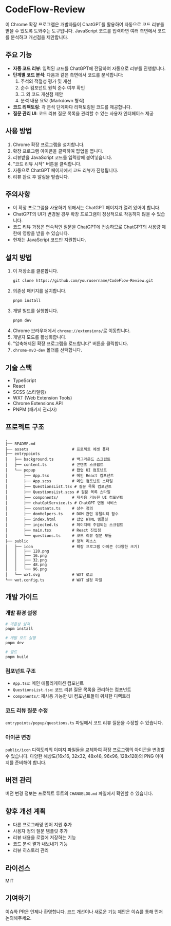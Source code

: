 # CodeFlow-Review

이 Chrome 확장 프로그램은 개발자들이 ChatGPT를 활용하여 자동으로 코드 리뷰를 받을 수 있도록 도와주는 도구입니다. JavaScript 코드를 입력하면 여러 측면에서 코드를 분석하고 개선점을 제안합니다.

## 주요 기능

- **자동 코드 리뷰**: 입력된 코드를 ChatGPT에 전달하여 자동으로 리뷰를 진행합니다.
- **단계별 코드 분석**: 다음과 같은 측면에서 코드를 분석합니다:
  1. 주석의 적절성 평가 및 개선
  2. 순수 컴포넌트 원칙 준수 여부 확인
  3. 그 외 코드 개선점 제안
  4. 분석 내용 요약 (Markdown 형식)
- **코드 리팩토링**: 각 분석 단계마다 리팩토링된 코드를 제공합니다.
- **질문 관리 UI**: 코드 리뷰 질문 목록을 관리할 수 있는 사용자 인터페이스 제공

## 사용 방법

1. Chrome 확장 프로그램을 설치합니다.
2. 확장 프로그램 아이콘을 클릭하여 팝업을 엽니다.
3. 리뷰받을 JavaScript 코드를 입력창에 붙여넣습니다.
4. "코드 리뷰 시작" 버튼을 클릭합니다.
5. 자동으로 ChatGPT 페이지에서 코드 리뷰가 진행됩니다.
6. 리뷰 완료 후 알림을 받습니다.

## 주의사항

- 이 확장 프로그램을 사용하기 위해서는 ChatGPT 페이지가 열려 있어야 합니다.
- ChatGPT의 UI가 변경될 경우 확장 프로그램이 정상적으로 작동하지 않을 수 있습니다.
- 코드 리뷰 과정은 연속적인 질문을 ChatGPT에 전송하므로 ChatGPT의 사용량 제한에 영향을 받을 수 있습니다.
- 현재는 JavaScript 코드만 지원합니다.

## 설치 방법

1. 이 저장소를 클론합니다.
   ```
   git clone https://github.com/yourusername/CodeFlow-Review.git
   ```
2. 의존성 패키지를 설치합니다.
   ```
   pnpm install
   ```
3. 개발 빌드를 실행합니다.
   ```
   pnpm dev
   ```
4. Chrome 브라우저에서 `chrome://extensions/`로 이동합니다.
5. 개발자 모드를 활성화합니다.
6. "압축해제된 확장 프로그램을 로드합니다" 버튼을 클릭합니다.
7. `chrome-mv3-dev` 폴더를 선택합니다.

## 기술 스택

- TypeScript
- React
- SCSS (스타일링)
- WXT (Web Extension Tools)
- Chrome Extensions API
- PNPM (패키지 관리자)

## 프로젝트 구조

```
.
├── README.md
├── assets                   # 프로젝트 에셋 폴더
├── entrypoints
│   ├── background.ts        # 백그라운드 스크립트
│   ├── content.ts           # 콘텐츠 스크립트
│   └── popup                # 팝업 UI 컴포넌트
│       ├── App.tsx          # 메인 React 컴포넌트
│       ├── App.scss         # 메인 컴포넌트 스타일
│       ├── QuestionsList.tsx # 질문 목록 컴포넌트
│       ├── QuestionsList.scss # 질문 목록 스타일
│       ├── components/      # 재사용 가능한 UI 컴포넌트
│       ├── chatGptService.ts # ChatGPT 연동 서비스
│       ├── constants.ts     # 상수 정의
│       ├── domHelpers.ts    # DOM 관련 유틸리티 함수
│       ├── index.html       # 팝업 HTML 템플릿
│       ├── injected.ts      # 페이지에 주입되는 스크립트
│       ├── main.tsx         # React 진입점
│       └── questions.ts     # 코드 리뷰 질문 모듈
├── public                   # 정적 리소스
│   ├── icon                 # 확장 프로그램 아이콘 (다양한 크기)
│   │   ├── 128.png
│   │   ├── 16.png
│   │   ├── 32.png
│   │   ├── 48.png
│   │   └── 96.png
│   └── wxt.svg              # WXT 로고
└── wxt.config.ts            # WXT 설정 파일
```

## 개발 가이드

### 개발 환경 설정

```bash
# 의존성 설치
pnpm install

# 개발 모드 실행
pnpm dev

# 빌드
pnpm build
```

### 컴포넌트 구조

- `App.tsx`: 메인 애플리케이션 컴포넌트
- `QuestionsList.tsx`: 코드 리뷰 질문 목록을 관리하는 컴포넌트
- `components/`: 재사용 가능한 UI 컴포넌트들이 위치한 디렉토리

### 코드 리뷰 질문 수정

`entrypoints/popup/questions.ts` 파일에서 코드 리뷰 질문을 수정할 수 있습니다.

### 아이콘 변경

`public/icon` 디렉토리의 이미지 파일들을 교체하여 확장 프로그램의 아이콘을 변경할 수 있습니다. 다양한 해상도(16x16, 32x32, 48x48, 96x96, 128x128)의 PNG 이미지를 준비해야 합니다.

## 버전 관리

버전 변경 정보는 프로젝트 루트의 `CHANGELOG.md` 파일에서 확인할 수 있습니다.

## 향후 개선 계획

- 다른 프로그래밍 언어 지원 추가
- 사용자 정의 질문 템플릿 추가
- 리뷰 내용을 로컬에 저장하는 기능
- 코드 분석 결과 내보내기 기능
- 리뷰 히스토리 관리

## 라이선스

MIT

## 기여하기

이슈와 PR은 언제나 환영합니다. 코드 개선이나 새로운 기능 제안은 이슈를 통해 먼저 논의해주세요.
